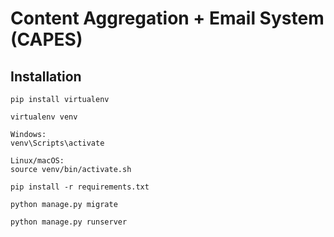# Content Aggregation + Email System (CAPES)



## Installation

```
pip install virtualenv

virtualenv venv

Windows:
venv\Scripts\activate

Linux/macOS:
source venv/bin/activate.sh

pip install -r requirements.txt

python manage.py migrate

python manage.py runserver
```


